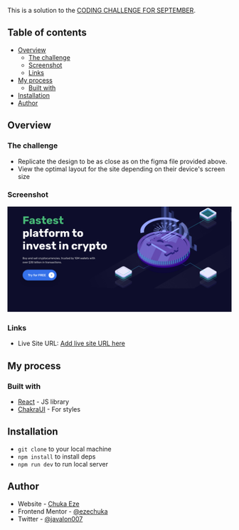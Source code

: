 This is a solution to the [CODING CHALLENGE FOR SEPTEMBER](https://twitter.com/codingossy/status/1565239107034439681G).

## Table of contents

- [Overview](#overview)
  - [The challenge](#the-challenge)
  - [Screenshot](#screenshot)
  - [Links](#links)
- [My process](#my-process)
  - [Built with](#built-with)
- [Installation](#installation)
- [Author](#author)

## Overview

### The challenge
- Replicate the design to be as close as on the figma file provided above.
- View the optimal layout for the site depending on their device's screen size

### Screenshot

![](https://github.com/ezechuka/crappo/blob/main/public/desktop.png)

### Links

- Live Site URL: [Add live site URL here](https://your-live-site-url.com)

## My process

### Built with
- [React](https://reactjs.org/) - JS library
- [ChakraUI](https://chakra-ui.com/) - For styles

## Installation
  - `git clone` to your local machine
  - `npm install` to install deps
  - `npm run dev` to run local server

## Author

- Website - [Chuka Eze](https://ezechuka.me/)
- Frontend Mentor - [@ezechuka](https://www.frontendmentor.io/profile/javalon007)
- Twitter - [@javalon007](https://www.twitter.com/javalon007)
